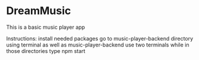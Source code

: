 <h1>DreamMusic</h1>
This is a basic music player app

Instructions:
install needed packages 
go to music-player-backend directory using terminal as well as music-player-backend
use two terminals 
while in those directories type npm start
